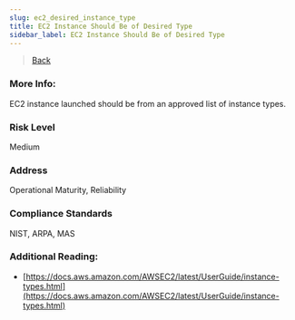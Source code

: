 ```yaml
---
slug: ec2_desired_instance_type
title: EC2 Instance Should Be of Desired Type
sidebar_label: EC2 Instance Should Be of Desired Type
---
```

> [Back](../../ec2monitoring)

### More Info:
EC2 instance launched should be from an approved list of instance types.

### Risk Level
Medium

### Address
Operational Maturity, Reliability

### Compliance Standards
NIST, ARPA, MAS

### Additional Reading:
- [https://docs.aws.amazon.com/AWSEC2/latest/UserGuide/instance-types.html](https://docs.aws.amazon.com/AWSEC2/latest/UserGuide/instance-types.html) 

